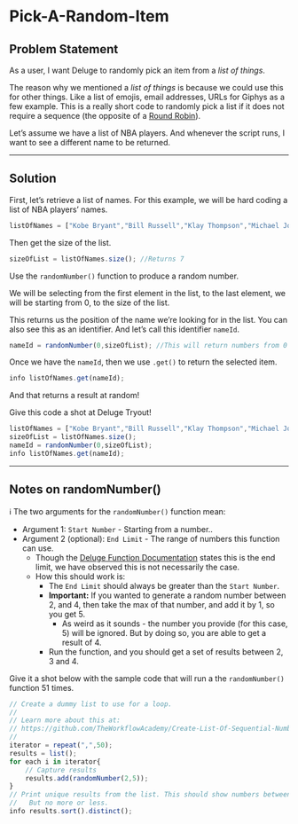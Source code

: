 # Pick-A-Random-Item

## Problem Statement

As a user, I want Deluge to randomly pick an item from a *list of things*.

The reason why we mentioned a *list of things* is because we could use this for other things. Like a list of emojis, email addresses, URLs for Giphys as a few example. This is a really short code to randomly pick a list if it does not require a sequence (the opposite of a [Round Robin](https://github.com/TheWorkflowAcademy/Round-Robin-Owner-Assignment-Deluge)).

Let’s assume we have a list of NBA players. And whenever the script runs, I want to see a different name to be returned.

---

## Solution

First, let’s retrieve a list of names. For this example, we will be hard coding a list of NBA players’ names.

```jsx
listOfNames = ["Kobe Bryant","Bill Russell","Klay Thompson","Michael Jordan","Scottie Pippen","Dennis Rodman","Shaquille O'N0eal"];
```

Then get the size of the list.

```jsx
sizeOfList = listOfNames.size(); //Returns 7
```

Use the `randomNumber()` function to produce a random number.

We will be selecting from the first element in the list, to the last element, we will be starting from 0, to the size of the list.

This returns us the position of the name we’re looking for in the list. You can also see this as an identifier. And let’s call this identifier `nameId`.

```jsx
nameId = randomNumber(0,sizeOfList); //This will return numbers from 0 to 6.
```

Once we have the `nameId`, then we use `.get()` to return the selected item.

```jsx
info listOfNames.get(nameId);
```

And that returns a result at random!

Give this code a shot at Deluge Tryout!

```jsx
listOfNames = ["Kobe Bryant","Bill Russell","Klay Thompson","Michael Jordan","Scottie Pippen","Dennis Rodman","Shaquille O'N0eal"];
sizeOfList = listOfNames.size();
nameId = randomNumber(0,sizeOfList);
info listOfNames.get(nameId);
```

---

## Notes on randomNumber()

ℹ️ The two arguments for the `randomNumber()` function mean:

- Argument 1: `Start Number` - Starting from a number..
- Argument 2 (optional): `End Limit` - The range of numbers this function can use.
    - Though the [Deluge Function Documentation](https://www.zoho.com/deluge/help/functions/number/randomnumber.html) states this is the end limit, we have observed this is not necessarily the case.
    - How this should work is:
        - The `End Limit` should always be greater than the `Start Number`.
        - **Important:** If you wanted to generate a random number between 2, and 4, then take the max of that number, and add it by 1, so you get 5.
            - As weird as it sounds - the number you provide (for this case, 5) will be ignored. But by doing so, you are able to get a result of 4.
        - Run the function, and you should get a set of results between 2, 3 and 4.

Give it a shot below with the sample code that will run a the `randomNumber()` function 51 times.

```jsx
// Create a dummy list to use for a loop.
//
// Learn more about this at:
// https://github.com/TheWorkflowAcademy/Create-List-Of-Sequential-Numbers
//
iterator = repeat(",",50);
results = list();
for each i in iterator{
	// Capture results
	results.add(randomNumber(2,5));
}
// Print unique results from the list. This should show numbers between 2 to 4
//   But no more or less.
info results.sort().distinct();
```